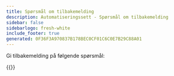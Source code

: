```yaml
---
title: Spørsmål om tilbakemelding
description: Automatiseringssett - Spørsmål om tilbakemelding
sidebar: false
sidebarlogo: fresh-white
include_footer: true
generated: 0F36F3A970837B178BEC0CF01C6C0E7B29C88A01
---
```


Gi tilbakemelding på følgende spørsmål:

{{<questions  name="feedback.json" completed="Thank you for completing questions" showNavigationButtons=false  >}}

